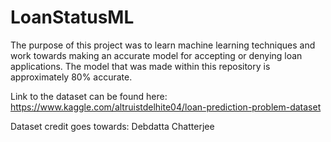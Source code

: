 # LoanStatusML
 The purpose of this project was to learn machine learning techniques and work towards making an accurate model for accepting or denying loan applications. The model that was made within this repository is approximately 80% accurate.
 
 Link to the dataset can be found here: https://www.kaggle.com/altruistdelhite04/loan-prediction-problem-dataset
 
 Dataset credit goes towards: Debdatta Chatterjee
